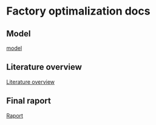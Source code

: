 # Factory optimalization docs

## Model
[model](Model.md)

## Literature overview
[Literature overview](lit_ov.md)

## Final raport
[Raport](final_raport/raport.pdf)
